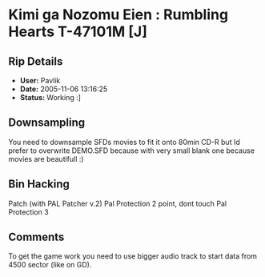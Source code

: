 # Kimi ga Nozomu Eien : Rumbling Hearts T-47101M [J]

## Rip Details

- **User:** Pavlik
- **Date:** 2005-11-06 13:16:25
- **Status:** Working :]

## Downsampling

You need to downsample SFDs movies to fit it onto 80min CD-R but Id prefer to overwrite DEMO.SFD because with very small blank one because movies are beautifull :)

## Bin Hacking

Patch (with PAL Patcher v.2) Pal Protection 2 point, dont touch Pal Protection 3

## Comments

To get the game work you need to use bigger audio track to start data from 4500 sector (like on GD).

